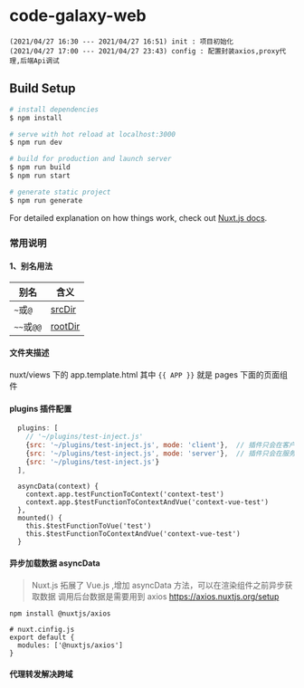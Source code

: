 # code-galaxy-web 

```
(2021/04/27 16:30 --- 2021/04/27 16:51) init : 项目初始化
(2021/04/27 17:00 --- 2021/04/27 23:43) config : 配置封装axios,proxy代理,后端Api调试
```





## Build Setup

```bash
# install dependencies
$ npm install

# serve with hot reload at localhost:3000
$ npm run dev

# build for production and launch server
$ npm run build
$ npm run start

# generate static project
$ npm run generate
```

For detailed explanation on how things work, check out [Nuxt.js docs](https://nuxtjs.org).


### 常用说明
#### 1、别名用法
| 别名       | 含义        |
| ---------- | ----------- |
| `~`或`@`   | [srcDir]()  |
| `~~`或`@@` | [rootDir]() |

#### 文件夹描述
nuxt/views 下的 app.template.html 其中 `{{ APP }}` 就是 pages 下面的页面组件

#### plugins 插件配置
```js
  plugins: [
    // '~/plugins/test-inject.js'
    {src: '~/plugins/test-inject.js', mode: 'client'},  // 插件只会在客户端运行
    {src: '~/plugins/test-inject.js', mode: 'server'},  // 插件只会在服务端运行
    {src: '~/plugins/test-inject.js'}
  ],
```
```vue
  asyncData(context) {
    context.app.testFunctionToContext('context-test')
    context.app.$testFunctionToContextAndVue('context-vue-test')
  },
  mounted() {
    this.$testFunctionToVue('test')
    this.$testFunctionToContextAndVue('context-vue-test')
  }
```

#### 异步加载数据 asyncData
> Nuxt.js 拓展了 Vue.js ,增加 asyncData 方法，可以在渲染组件之前异步获取数据
> 调用后台数据是需要用到 axios  https://axios.nuxtjs.org/setup
```shell
npm install @nuxtjs/axios
```
```
# nuxt.cinfig.js
export default {
  modules: ['@nuxtjs/axios']
}
```

#### 代理转发解决跨域